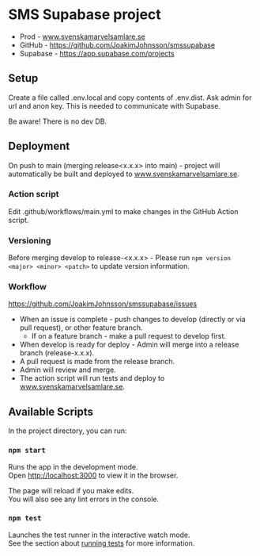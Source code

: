 # SMS Supabase project

* Prod - www.svenskamarvelsamlare.se 
* GitHub - https://github.com/JoakimJohnsson/smssupabase
* Supabase - https://app.supabase.com/projects 

## Setup
Create a file called .env.local and copy contents of .env.dist. Ask admin for url and anon key. This is needed to communicate with Supabase.

Be aware! There is no dev DB. 

## Deployment

On push to main (merging release<x.x.x> into main) - project will automatically be built and deployed to www.svenskamarvelsamlare.se.

### Action script

Edit .github/workflows/main.yml to make changes in the GitHub Action script.

### Versioning
Before merging develop to release-<x.x.x> - Please run `npm version <major> <minor> <patch>` to update version information.

### Workflow
https://github.com/JoakimJohnsson/smssupabase/issues
* When an issue is complete - push changes to develop (directly or via pull request), or other feature branch. 
  * If on a feature branch - make a pull request to develop first.
* When develop is ready for deploy - Admin will merge into a release branch (release-x.x.x).
* A pull request is made from the release branch.
* Admin will review and merge.
* The action script will run tests and deploy to www.svenskamarvelsamlare.se.

## Available Scripts

In the project directory, you can run:

### `npm start`

Runs the app in the development mode.\
Open [http://localhost:3000](http://localhost:3000) to view it in the browser.

The page will reload if you make edits.\
You will also see any lint errors in the console.

### `npm test`

Launches the test runner in the interactive watch mode.\
See the section about [running tests](https://facebook.github.io/create-react-app/docs/running-tests) for more information.
